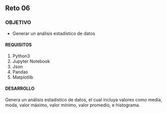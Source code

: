 ## Reto 06

### OBJETIVO 
 - Generar un análisis estadístico de datos

#### REQUISITOS 
1. Python3
2. Jupyter Notebook
3. Json
4. Pandas
5. Matplotlib

#### DESARROLLO
Genera un análisis estadístico de datos, el cual incluya valores como media, moda, valor máximo, valor mínimo, valor promedio, e histograma.